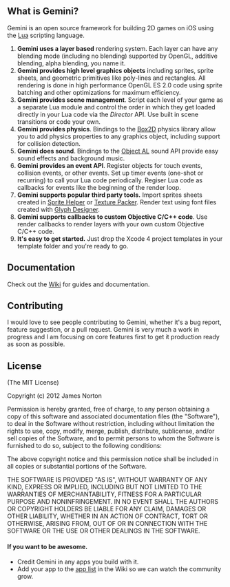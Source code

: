 ## What is Gemini?

Gemini is an open source framework for building 2D games on iOS using the [Lua](http://www.lua.org) scripting language.

1. **Gemini uses a layer based** rendering system.  Each layer can have any blending mode (including no blending) supported by OpenGL, additive blending, alpha blending, you name it.
2. **Gemini provides high level graphics objects** including sprites, sprite sheets, and geometric primitives like poly-lines and rectangles.  All rendering is done in high performance OpenGL ES 2.0 code using sprite batching and other optimizations for maximum efficiency.
3. **Gemini provides scene management**.  Script each level of your game as  a separate Lua module and control the order in which they get loaded directly in your Lua code via the _Director_ API.  Use built in scene transitions or code your own.
4. **Gemini provides physics**.  Bindings to the [Box2D](http://box2d.org) physics library allow you to add physics properties to any graphics object, including support for collision detection.
5. **Gemini does sound**.  Bindings to the [Object AL](http://kstenerud.github.com/ObjectAL-for-iPhone/) sound API provide easy sound effects and background music.
6. **Gemini provides an event API**.  Register objects for touch events, collision events, or other events.  Set up timer events (one-shot or recurring) to call your Lua code periodically.  Regiser Lua code as callbacks for events like the beginning of the render loop.
7. **Gemini supports popular third party tools.** Import sprites sheets created in [Sprite Helper](http://www.spritehelper.org) or [Texture Packer](http://www.codeandweb.com/texturepacker).  Render text using font files created with [Glyph Designer](http://glyphdesigner.71squared.com).
8. **Gemini supports callbacks to custom Objective C/C++ code**.  Use render callbacks to render layers with your own custom Objective C/C++ code.
9. **It's easy to get started.** Just drop the Xcode 4 project templates in your template folder and you're ready to go.

## Documentation

Check out the [Wiki](https://github.com/indiejames/GeminiSDK/wiki/Documentation) for guides and documentation.


## Contributing

I would love to see people contributing to Gemini, whether it's a bug report, feature suggestion, or a pull request.  Gemini is very much a work in progress and I am focusing on core features first to get it production ready as soon as possible.

## License
(The MIT License)

Copyright (c) 2012 James Norton

Permission is hereby granted, free of charge, to any person obtaining a copy of this software and associated documentation files (the "Software"), to deal in the Software without restriction, including without limitation the rights to use, copy, modify, merge, publish, distribute, sublicense, and/or sell copies of the Software, and to permit persons to whom the Software is furnished to do so, subject to the following conditions:

The above copyright notice and this permission notice shall be included in all copies or substantial portions of the Software.

THE SOFTWARE IS PROVIDED "AS IS", WITHOUT WARRANTY OF ANY KIND, EXPRESS OR IMPLIED, INCLUDING BUT NOT LIMITED TO THE WARRANTIES OF MERCHANTABILITY, FITNESS FOR A PARTICULAR PURPOSE AND NONINFRINGEMENT. IN NO EVENT SHALL THE AUTHORS OR COPYRIGHT HOLDERS BE LIABLE FOR ANY CLAIM, DAMAGES OR OTHER LIABILITY, WHETHER IN AN ACTION OF CONTRACT, TORT OR OTHERWISE, ARISING FROM, OUT OF OR IN CONNECTION WITH THE SOFTWARE OR THE USE OR OTHER DEALINGS IN THE SOFTWARE.


#### If you want to be awesome.
- Credit Gemini in any apps you build with it.
- Add your app to the [app list](https://github.com/indiejames/GeminiSDK/wiki/List-of-Apps-Using-Gemini) in the Wiki so we can watch the community grow.